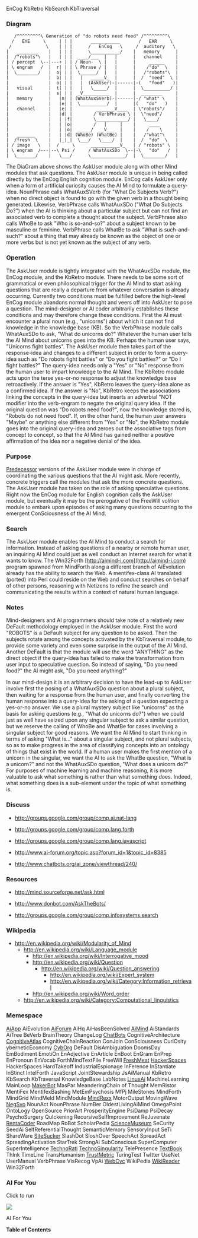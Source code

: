 EnCog KbRetro KbSearch KbTraversal

### Diagram ###
```
   /^^^^^^^^^\ Generation of "do robots need food" /^^^^^^^^^\
  /   EYE     \     | | |       ___________       /   EAR     \
 /             \    | | |      /   EnCog   \     /  auditory   \
|   ________    |   | | |      \___________/    |   memory      |
|  /"robots"\   |   | | |  ____/___  |   |      |   channel     |
| / percept  \--|---+ | | / Noun-  \ |   |      |     ______    |
| \ engram   /  |  r| | | \ Phrase / |   |      |    /"do"  \   |
|  \________/   |  o| | |  \______/  |   |      |   /"robots"\  |
|               |  b| | |   |   _____V_  |      |  /  "need"  \ |
|               |  o| | |   |  (AskUser)-|------|-(   "food"   )|
|   visual      |  t| | |   |   \_____/  |      |  \__________/ |
|               |  s| | |  _V__________  |      |  ________     |
|   memory      |   |n| | (WhatAuxSVerb)-|------|-/ "what" \    |
|               |   |e| |  \__________/  |      |(   "do"   )   |
|   channel     |   |e| |         _______V____  | \"robots"/    |
|               |   |d| |        / VerbPhrase \ |  \"need"/     |
|               |   | |f|        \____________/ |   \____/      |
|               |   | |o|        /   |     |    |     ____      |
|               |   | |o|  _____/  __V___  |    |    /    \     |
|   _______     |   | |d| (WhoBe) (WhatBe) |    |   /"what"\    |
|  /fresh  \    |   |_|_|  \___/   \____/  |    |  /  "do"  \   |
| / image   \   |  /     \      ___________V_   | / "robots" \  |
| \ engram  /---|--\ Psi /     / WhatAuxSDo  \--|-\   "do"   /  |
|  \_______/    |   \___/      \_____________/  |  \________/   |
```


The DiaGram above shows the AskUser module along with other Mind modules that ask questions. The AskUser module is unique in being called directly by the EnCog English cognition module. EnCog calls AskUser only when a form of artificial curiosity causes the AI Mind to formulate a query-idea. NounPhrase calls WhatAuxSVerb (for "What Do Subjects Verb?") when no direct object is found to go with the given verb in a thought being generated. Likewise, VerbPhrase calls WhatAuxSDo ("What Do Subjects Do?") when the AI is thinking about a particular subject but can not find an associated verb to complete a thought about the subject. VerbPhrase also calls WhoBe to ask "Who is so-and-so?" about a subject known to be masculine or feminine. VerbPhrase calls WhatBe to ask "What is such-and-such?" about a thing that may already be known as the object of one or more verbs but
is not yet known as the subject of any verb.

### Operation ###

The AskUser module is tightly integrated with the WhatAuxSDo module, the EnCog module, and the KbRetro module. There needs to be some sort of grammatical or even philosophical trigger for the AI Mind to start asking questions that are really a departure from whatever conversation is already occurring. Currently two conditions must be fulfilled before the high-level EnCog module abandons normal thought and veers off into AskUser to pose a question. The mind-designer or AI coder arbitrarily establishes these conditions and may therefore change these conditions. First the AI must encounter a plural noun (e.g., "unicorns") about which it can not find knowledge in the knowledge base (KB). So the VerbPhrase module calls WhatAuxSDo to ask, "What do unicorns do?" Whatever the human user tells the AI Mind about unicorns goes into the KB. Perhaps the human user says, "Unicorns fight battles". The AskUser module then takes part of the response-idea and changes to a different subject in order to form a query-idea such as "Do robots fight battles" or "Do you fight battles?" or "Do I fight battles?" The query-idea needs only a "Yes" or "No" response from the human user to impart knowledge to the AI Mind. The KbRetro module acts upon the terse yes-or-no response to adjust the knowledge base retroactively. If the answer is "Yes", KbRetro leaves the query-idea alone as a confirmed idea. If
the answer is "No", KbRetro keeps the associations linking the concepts in the query-idea but inserts an adverbial "NOT modifier into the verb-engram to negate the original query idea. If the original question was "Do robots need food?", now the knowledge stored is, "Robots do not need food". If, on the other hand, the human user answers "Maybe" or anything else different from "Yes" or "No", the KbRetro module goes into the original query-idea and zeroes out the associative tags from concept to concept, so that the AI Mind has gained neither a positive affirmation of the idea nor a negative denial of the idea.

### Purpose ###

[Predecessor](http://mind.sourceforge.net/ask.html) versions of the AskUser module were in charge of coordinating the various questions that the AI might ask. More recently, concrete triggers call the modules that ask the more concrete questions. The AskUser module has taken on the role of asking speculative questions. Right now the EnCog module for English cognition calls the AskUser module, but eventually it may be the prerogative of the FreeWill volition module to embark upon episodes of asking many questions occurring to the emergent ConSciousness of the AI Mind.

### Search ###

The AskUser module enables the AI Mind to conduct a search for information. Instead of asking questions of a nearby or remote human user, an inquiring AI Mind could just as well conduct an Internet search for what it wants to know. The Win32Forth [http://aimind-i.com](http://aimind-i.com) program spawned from MindForth along a different branch of AiEvolution already has the ability to search the Web. A mentifex-class AI translated (ported) into Perl could reside on the Web and conduct searches on behalf of other persons, reasoning with Netizens to refine the search and communicating the results within a context of natural human language.

### Notes ###

Mind-designers and AI programmers should take note of a relatively new DeFault methodology employed in the AskUser module. First the word "ROBOTS" is a DeFault subject for any question to be asked. Then the subjects rotate among the concepts activated by the KbTraversal module, to provide some variety and even some surprise in the output of the AI Mind. Another DeFault is that the module will use the word "ANYTHING" as the direct object if the query-idea has failed to make the transformation from user input to speculative question. So instead of saying, "Do you need food?" the AI might ask, "Do you need anything?"

In our mind-design it is an arbitrary decision to have the lead-up to AskUser involve first the posing of a WhatAuxSDo question about a plural subject, then waiting for a response from the human user, and finally converting the human response into a query-idea for the asking of a question expecting a yes-or-no answer. We use a plural mystery subject like "unicorns" as the basis for asking questions (e.g., "What do unicorns do?") when we could just as well have seized upon any singular subject to ask a similar question, but we reserve the calling of WhoBe and WhatBe for cases involving a singular subject for good reasons. We want the AI Mind to start thinking in terms of asking "What is..." about a singular subject, and not plural subjects, so as to make progress in the area of classifying concepts into an ontology of things that exist in the world. If a human user makes the first mention of a unicorn in the singular, we want the AI to ask the WhatBe question, "What is a unicorn?" and not the WhatAuxSDo question, "What does a unicorn do?" For purposes of machine learning and machine reasoning, it is more valuable to ask what something is rather than what something does. Indeed, what something does is a sub-element under the topic of what something is.

### Discuss ###

  * http://groups.google.com/group/comp.ai.nat-lang

  * http://groups.google.com/group/comp.lang.forth

  * http://groups.google.com/group/comp.lang.javascript

  * http://www.ai-forum.org/topic.asp?forum_id=1&topic_id=8385

  * http://www.chatbots.org/ai_zone/viewthread/240/

### Resources ###

  * http://mind.sourceforge.net/ask.html

  * http://www.donbot.com/AskTheBots/

  * http://groups.google.com/group/comp.infosystems.search

### Wikipedia ###

  * http://en.wikipedia.org/wiki/Modularity_of_Mind
    * http://en.wikipedia.org/wiki/Language_module
      * http://en.wikipedia.org/wiki/Interrogative_mood
      * http://en.wikipedia.org/wiki/Question
        * http://en.wikipedia.org/wiki/Question_answering
          * http://en.wikipedia.org/wiki/Expert_system
          * http://en.wikipedia.org/wiki/Category:Information_retrieval
      * http://en.wikipedia.org/wiki/Word_order
    * http://en.wikipedia.org/wiki/Category:Computational_linguistics

### Memespace ###

[AiApp](http://cyborg.blogspot.com/2011/01/aiapp.html) AiEvolution [AiForum](http://www.ai-forum.org/topic.asp?forum_id=1&topic_id=8385) AiHq AiHasBeenSolved [AiMind](http://aimind-i.com) AiStandards AiTree BeVerb BrainTheory ChangeLog [ChatBots](http://www.chatbots.org/ai_zone/viewthread/240/) CognitiveArchitecture [CognitiveAtlas](http://cognitiveatlas.org) CognitiveChainReaction ConJoin ConSciousness CuriOsity yberneticEconomy [CybOrg](http://cyborg.blogspot.com) DeFault DisAmbiguation DoomsDay EmBodiment EmotiOn EnAdjective EnArticle
EnBoot EnGram EnPrep EnPronoun EnVocab ForthMindTextFile
FreeWill [FreshMeat](http://freshmeat.net/projects/ai) [HackerSpaces](http://hackerspaces.org/wiki/) HackerSpaces HardTakeoff IndustrialEspionage InFerence InStantiate InStinct IntelForth JavaScript JointStewardship JsAiManual KbRetro KbSearch KbTraversal KnowledgeBase LabNotes [LinuxAi](http://cyborg.blogspot.com/2009/11/linux.html) MachineLearning MainLoop [MakerBot](http://www.makerbot.com) MasPar MeanderingChain of Thought MemRistor MentiFex MentifexBashing MetEmPsychosis MfPj MileStones MindForth MindGrid MindMeld MindModule [MindRexx](http://mind.sourceforge.net/mindrexx.html) MotorOutput MovingWave [NegSvo](http://mind.sourceforge.net/negsvo.html) NounAct NounPhrase NumBer OldestLivingAiMind OmegaPoint OntoLogy OpenSource PriorArt ProsperityEngine PsiDamp PsiDecay PsychoSurgery QuIckening RecursiveSelfImprovement ReJuvenate [RentaCoder](http://www.rentacoder.com) RoadMap RoBot ScholarPedia [ScienceMuseum](http://cyborg.blogspot.com/2009/09/sciencemuseum.html) SeCurity SeedAi SelfReferentialThought SemanticMemory SensoryInput SeTi ShareWare [SiteSucker](http://www.sitesucker.us) SlashDot SloshOver SpeechAct SpreadAct SpreadingActivation StarTrek StrongAi SubConscious SuperComputer SuperIntelligence [TechnoRati](http://technorati.com) [TechnoSingularity](http://cyborg.blogspot.com/2009/08/singularity.html) TelePresence [TextBook](http://www.chatbots.org/book/ai4u/) ThInk TimeLine TransHumanism [TrustMetric](http://cyborg.blogspot.com/2009/10/trustmetric.html) TuringTest TwItter UseNet UserManual VerbPhrase VisRecog VpAi [WebCyc](http://mind.sourceforge.net/webcyc.html) WikiPedia [WikiReader](http://thewikireader.com) Win32Forth

### AI For You ###

Click to run

[![](http://farm1.static.flickr.com/51/179758367_f283f0d6e0_s.jpg)](http://www.scn.org/~mentifex/AiMind.html)

AI For You

**Table of Contents**
